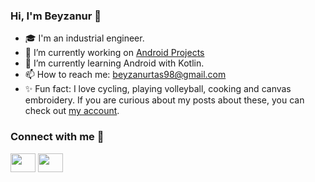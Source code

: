 ### Hi, I'm Beyzanur 🌸

- 🎓 I'm an industrial engineer.
- 🔭 I’m currently working on [Android Projects](https://github.com/beyzanurtas/UpSchool-Bootcamp-Progress)                                                             
- 🌱 I’m currently learning Android with Kotlin.
- 📫 How to reach me: beyzanurtas98@gmail.com
- ✨ Fun fact: I love cycling, playing volleyball, cooking and canvas embroidery. If you are curious about my posts about these, you can check out [my account](https://www.instagram.com/beyzaanurtass/). 
 
<h3 align="left">Connect with me 🤙 </h3>
<p align="left">
<a href="https://www.linkedin.com/in/beyzanurtas/" target="blank"><img align="center" src="https://cdn.jsdelivr.net/npm/simple-icons@3.0.1/icons/linkedin.svg" alt="" height="30" width="40" /></a>
<a href="https://www.instagram.com/beyzaanurtass/" target="blank"><img align="center" src="https://cdn.jsdelivr.net/npm/simple-icons@3.0.1/icons/instagram.svg" alt="" height="30" width="40" /></a>
</p>




